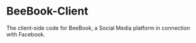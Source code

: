 # BeeBook-Client
The client-side code for BeeBook, a Social Media platform in connection with Facebook.
